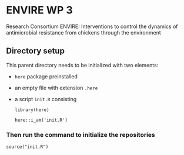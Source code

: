 # ENVIRE WP 3
Research Consortium ENVIRE: Interventions to control the dynamics of antimicrobial resistance from chickens through the environment

## Directory setup
This parent directory needs to be initialized with two elements: 
- `here` package preinstalled
- an empty file with extension `.here`
- a script `init.R` consisting

  ```
  library(here)

  here::i_am('init.R')  
  ```
### Then run the command to initialize the repositories

  ```
  source("init.R")
  ```

